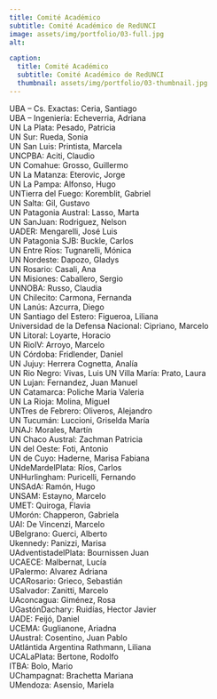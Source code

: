 ```yaml
---
title: Comité Académico
subtitle: Comité Académico de RedUNCI
image: assets/img/portfolio/03-full.jpg
alt: 

caption:
  title: Comité Académico
  subtitle: Comité Académico de RedUNCI
  thumbnail: assets/img/portfolio/03-thumbnail.jpg
---
```

UBA – Cs. Exactas:	Ceria, Santiago  
UBA – Ingeniería:	Echeverria, Adriana  
UN La Plata:	Pesado, Patricia  
UN Sur:	Rueda, Sonia  
UN San Luis:	Printista, Marcela  
UNCPBA:	Aciti, Claudio  
UN Comahue: 	Grosso, Guillermo  
UN La Matanza:	Eterovic, Jorge  
UN La Pampa:	Alfonso, Hugo  
UNTierra del Fuego:	Koremblit, Gabriel  
UN Salta:	Gil, Gustavo  
UN Patagonia Austral:	Lasso, Marta  
UN SanJuan:	Rodriguez, Nelson  
UADER:	Mengarelli, José Luis  
UN Patagonia SJB:	Buckle, Carlos  
UN Entre Ríos:	Tugnarelli, Mónica  
UN Nordeste:	Dapozo, Gladys  
UN Rosario:	Casali, Ana  
UN Misiones:	Caballero, Sergio  
UNNOBA:	Russo, Claudia  
UN Chilecito:	Carmona, Fernanda  
UN Lanús:	Azcurra, Diego  
UN Santiago del Estero:	Figueroa, Liliana  
Universidad de la Defensa Nacional:	Cipriano, Marcelo  
UN Litoral:	Loyarte, Horacio  
UN RioIV:	Arroyo, Marcelo    
UN Córdoba:	Fridlender, Daniel  
UN Jujuy:	Herrera Cognetta, Analía  
UN Rio Negro:	Vivas, Luis 
UN Villa María:	Prato, Laura  
UN Lujan:	Fernandez, Juan Manuel  
UN Catamarca:	Poliche Maria Valeria  
UN La Rioja:	Molina, Miguel  
UNTres de Febrero:	Oliveros, Alejandro  
UN Tucumán:	Luccioni, Griselda María  
UNAJ:	Morales, Martín  
UN Chaco Austral:	Zachman Patricia  
UN del Oeste:	Foti, Antonio  
UN de Cuyo:	Haderne, Marisa Fabiana  
UNdeMardelPlata:	Ríos, Carlos  
UNHurlingham:	Puricelli, Fernando  
UNSAdA:	Ramón, Hugo      
UNSAM:	Estayno, Marcelo  
UMET:	Quiroga, Flavia  
UMorón:	Chapperon, Gabriela  
UAI:	De Vincenzi, Marcelo  
UBelgrano:	Guerci, Alberto  
Ukennedy:	Panizzi, Marisa  
UAdventistadelPlata:	Bournissen Juan  
UCAECE:	Malbernat, Lucía  
UPalermo:	Alvarez Adriana  
UCARosario:	Grieco, Sebastián  
USalvador:	Zanitti, Marcelo  
UAconcagua:	Giménez, Rosa  
UGastónDachary:	Ruidías, Hector Javier  
UADE:	Feijó, Daniel  
UCEMA:	Guglianone, Ariadna  
UAustral:	Cosentino, Juan Pablo  
UAtlántida Argentina	Rathmann, Liliana  
UCALaPlata:	Bertone, Rodolfo  
ITBA:	Bolo, Mario  
UChampagnat:	Brachetta Mariana  
UMendoza:	Asensio, Mariela  


